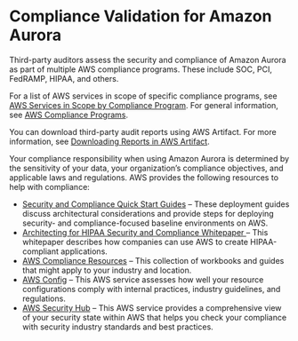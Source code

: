 # Compliance Validation for Amazon Aurora<a name="RDS-compliance"></a>

Third\-party auditors assess the security and compliance of Amazon Aurora as part of multiple AWS compliance programs\. These include SOC, PCI, FedRAMP, HIPAA, and others\. 

For a list of AWS services in scope of specific compliance programs, see [AWS Services in Scope by Compliance Program](https://aws.amazon.com/compliance/services-in-scope/)\. For general information, see [AWS Compliance Programs](https://aws.amazon.com/compliance/programs/)\.

You can download third\-party audit reports using AWS Artifact\. For more information, see [Downloading Reports in AWS Artifact](https://docs.aws.amazon.com/artifact/latest/ug/downloading-documents.html)\. 

Your compliance responsibility when using Amazon Aurora is determined by the sensitivity of your data, your organization’s compliance objectives, and applicable laws and regulations\. AWS provides the following resources to help with compliance: 
+ [Security and Compliance Quick Start Guides](https://aws.amazon.com/quickstart/?awsf.quickstart-homepage-filter=categories%23security-identity-compliance) – These deployment guides discuss architectural considerations and provide steps for deploying security\- and compliance\-focused baseline environments on AWS\.
+ [Architecting for HIPAA Security and Compliance Whitepaper ](https://d0.awsstatic.com/whitepapers/compliance/AWS_HIPAA_Compliance_Whitepaper.pdf) – This whitepaper describes how companies can use AWS to create HIPAA\-compliant applications\.
+ [AWS Compliance Resources](https://aws.amazon.com/compliance/resources/) – This collection of workbooks and guides that might apply to your industry and location\.
+ [AWS Config](https://docs.aws.amazon.com/config/latest/developerguide/evaluate-config.html) – This AWS service assesses how well your resource configurations comply with internal practices, industry guidelines, and regulations\.
+ [AWS Security Hub](https://docs.aws.amazon.com/securityhub/latest/userguide/what-is-securityhub.html) – This AWS service provides a comprehensive view of your security state within AWS that helps you check your compliance with security industry standards and best practices\.